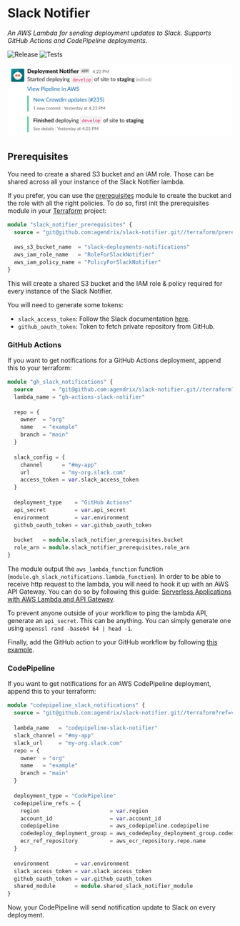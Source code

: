 # Slack Notifier

_An AWS Lambda for sending deployment updates to Slack._
_Supports GitHub Actions and CodePipeline deployments._

![Release](https://github.com/agendrix/slack-notifier/workflows/Release/badge.svg) ![Tests](https://github.com/agendrix/slack-notifier/workflows/Tests/badge.svg?branch=main)

<img alt="Example" src="./example.png" width="700" />

## Prerequisites

You need to create a shared S3 bucket and an IAM role.
Those can be shared across all your instance of the Slack Notifier lambda.

If you prefer, you can use the [prerequisites](./terraform/prerequisites) module to create the bucket and the role with all the right policies.
To do so, first init the prerequisites module in your [Terraform](https://www.terraform.io/) project:

```terraform
module "slack_notifier_prerequisites" {
  source = "git@github.com:agendrix/slack-notifier.git//terraform/prerequisites?ref=v1.0.0"

  aws_s3_bucket_name  = "slack-deployments-notifications"
  aws_iam_role_name   = "RoleForSlackNotifier"
  aws_iam_policy_name = "PolicyForSlackNotifier"
}
```

This will create a shared S3 bucket and the IAM role & policy required for every instance of the Slack Notifier.

You will need to generate some tokens:

- `slack_access_token`: Follow the Slack documentation [here](https://api.slack.com/authentication/token-types).
- `github_oauth_token`: Token to fetch private repository from GitHub.

### GitHub Actions

If you want to get notifications for a GitHub Actions deployment, append this to your terraform:

```terraform
module "gh_slack_notifications" {
  source      = "git@github.com:agendrix/slack-notifier.git//terraform?ref=v1.0.0"
  lambda_name = "gh-actions-slack-notifier"

  repo = {
    owner  = "org"
    name   = "example"
    branch = "main"
  }

  slack_config = {
    channel      = "#my-app"
    url          = "my-org.slack.com"
    access_token = var.slack_access_token
  }

  deployment_type    = "GitHub Actions"
  api_secret         = var.api_secret
  environment        = var.environment
  github_oauth_token = var.github_oauth_token

  bucket   = module.slack_notifier_prerequisites.bucket
  role_arn = module.slack_notifier_prerequisites.role_arn
}
```

The module output the `aws_lambda_function` function (`module.gh_slack_notifications.lambda_function`).
In order to be able to receive http request to the lambda, you will need to hook it up with an AWS API Gateway.
You can do so by following this guide: [Serverless Applications with AWS Lambda and API Gateway](https://learn.hashicorp.com/tutorials/terraform/lambda-api-gateway).

To prevent anyone outside of your workflow to ping the lambda API, generate an `api_secret`.
This can be anything. You can simply generate one using `openssl rand -base64 64 | head -1`.

Finally, add the GitHub action to your GitHub workflow by following [this example](./ping-slack/README.md).

### CodePipeline

If you want to get notifications for an AWS CodePipeline deployment, append this to your terraform:

```terraform
module "codepipeline_slack_notifications" {
  source = "git@github.com:agendrix/slack-notifier.git//terraform?ref=v1.0.0"

  lambda_name   = "codepipeline-slack-notifier"
  slack_channel = "#my-app"
  slack_url     = "my-org.slack.com"
  repo = {
    owner  = "org"
    name   = "example"
    branch = "main"
  }

  deployment_type = "CodePipeline"
  codepipeline_refs = {
    region                      = var.region
    account_id                  = var.account_id
    codepipeline                = aws_codepipeline.codepipeline
    codedeploy_deployment_group = aws_codedeploy_deployment_group.codedeploy_deployment_group
    ecr_ref_repository          = aws_ecr_repository.repo.name
  }

  environment        = var.environment
  slack_access_token = var.slack_access_token
  github_oauth_token = var.github_oauth_token
  shared_module      = module.shared_slack_notifier_module
}
```

Now, your CodePipeline will send notification update to Slack on every deployment.
